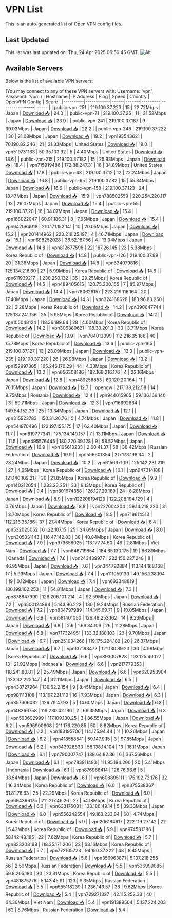 # VPN List

This is an auto-generated list of Open VPN config files.

## Last Updated

This list was last updated on: Thu, 24 Apr 2025 06:56:45 GMT.
![Alt](https://repobeats.axiom.co/api/embed/186b98318ef1479477931607c1ad7d823f12451f.svg "Repobeats analytics image")

## Available Servers

Below is the list of available VPN servers:

(You may connect to any of these VPN servers with: Username: 'vpn', Password: 'vpn'.)
| Hostname | IP Address | Ping | Speed | Country | OpenVPN Config | Score |
|----------|------------|------|-------|---------|----------------| ----- |
| public-vpn-251 | 219.100.37.223 | 15 | 22.72Mbps | Japan | [Download 📥](./configs/server_0_JP.ovpn) | 24.3 |
| public-vpn-71 | 219.100.37.25 | 11 | 31.52Mbps | Japan | [Download 📥](./configs/server_1_JP.ovpn) | 23.9 |
| public-vpn-241 | 219.100.37.187 | 9 | 39.03Mbps | Japan | [Download 📥](./configs/server_2_JP.ovpn) | 22.2 |
| public-vpn-246 | 219.100.37.222 | 30 | 21.08Mbps | Japan | [Download 📥](./configs/server_3_JP.ovpn) | 19.2 |
| vpn193543621 | 70.190.82.246 | 21 | 21.33Mbps | United States | [Download 📥](./configs/server_4_US.ovpn) | 19.0 |
| vpn519731163 | 50.35.103.92 | 5 | 4.40Mbps | United States | [Download 📥](./configs/server_5_US.ovpn) | 18.6 |
| public-vpn-215 | 219.100.37.182 | 15 | 25.93Mbps | Japan | [Download 📥](./configs/server_6_JP.ovpn) | 18.4 |
| vpn715919486 | 172.88.247.31 | 16 | 34.89Mbps | United States | [Download 📥](./configs/server_7_US.ovpn) | 17.8 |
| public-vpn-48 | 219.100.37.12 | 12 | 22.24Mbps | Japan | [Download 📥](./configs/server_8_JP.ovpn) | 16.8 |
| public-vpn-65 | 219.100.37.82 | 15 | 55.34Mbps | Japan | [Download 📥](./configs/server_9_JP.ovpn) | 16.6 |
| public-vpn-158 | 219.100.37.123 | 24 | 18.47Mbps | Japan | [Download 📥](./configs/server_10_JP.ovpn) | 15.9 |
| vpn788502559 | 220.254.220.117 | 13 | 29.07Mbps | Japan | [Download 📥](./configs/server_11_JP.ovpn) | 15.4 |
| public-vpn-55 | 219.100.37.20 | 16 | 34.07Mbps | Japan | [Download 📥](./configs/server_12_JP.ovpn) | 15.4 |
| vpn168022047 | 60.91.186.31 | 8 | 7.95Mbps | Japan | [Download 📥](./configs/server_13_JP.ovpn) | 15.4 |
| vpn642064018 | 210.171.152.141 | 10 | 20.05Mbps | Japan | [Download 📥](./configs/server_14_JP.ovpn) | 15.2 |
| vpn201414962 | 223.219.25.197 | 4 | 46.71Mbps | Japan | [Download 📥](./configs/server_15_JP.ovpn) | 15.1 |
| vpn698252028 | 36.52.187.56 | 4 | 13.04Mbps | Japan | [Download 📥](./configs/server_16_JP.ovpn) | 14.8 |
| vpn812677596 | 221.167.26.145 | 23 | 5.38Mbps | Korea Republic of | [Download 📥](./configs/server_17_KR.ovpn) | 14.8 |
| public-vpn-126 | 219.100.37.99 | 20 | 31.36Mbps | Japan | [Download 📥](./configs/server_18_JP.ovpn) | 14.8 |
| vpn634079816 | 125.134.216.60 | 27 | 5.99Mbps | Korea Republic of | [Download 📥](./configs/server_19_KR.ovpn) | 14.6 |
| vpn611939217 | 1.238.250.132 | 35 | 29.25Mbps | Korea Republic of | [Download 📥](./configs/server_20_KR.ovpn) | 14.5 |
| vpn489405615 | 120.75.200.155 | 7 | 85.97Mbps | Japan | [Download 📥](./configs/server_21_JP.ovpn) | 14.4 |
| vpn780626157 | 223.219.116.164 | 20 | 17.40Mbps | Japan | [Download 📥](./configs/server_22_JP.ovpn) | 14.3 |
| vpn324168628 | 183.96.83.250 | 32 | 3.28Mbps | Korea Republic of | [Download 📥](./configs/server_23_KR.ovpn) | 14.2 |
| vpn390647744 | 125.137.241.156 | 25 | 5.95Mbps | Korea Republic of | [Download 📥](./configs/server_24_KR.ovpn) | 14.2 |
| vpn105048124 | 118.36.199.64 | 28 | 4.60Mbps | Korea Republic of | [Download 📥](./configs/server_25_KR.ovpn) | 14.2 |
| vpn306389621 | 118.33.201.3 | 33 | 3.71Mbps | Korea Republic of | [Download 📥](./configs/server_26_KR.ovpn) | 13.9 |
| vpn784013099 | 112.216.35.186 | 40 | 15.78Mbps | Korea Republic of | [Download 📥](./configs/server_27_KR.ovpn) | 13.6 |
| public-vpn-165 | 219.100.37.127 | 13 | 23.09Mbps | Japan | [Download 📥](./configs/server_28_JP.ovpn) | 13.3 |
| public-vpn-235 | 219.100.37.220 | 26 | 26.98Mbps | Japan | [Download 📥](./configs/server_29_JP.ovpn) | 13.2 |
| vpn152997305 | 165.246.170.29 | 44 | 4.33Mbps | Korea Republic of | [Download 📥](./configs/server_30_KR.ovpn) | 13.2 |
| vpn656308186 | 182.168.216.176 | 4 | 22.16Mbps | Japan | [Download 📥](./configs/server_31_JP.ovpn) | 12.8 |
| vpn489256853 | 60.120.20.164 | 11 | 76.15Mbps | Japan | [Download 📥](./configs/server_32_JP.ovpn) | 12.7 |
| opengw | 217.138.212.58 | 14 | 9.75Mbps | Romania | [Download 📥](./configs/server_33_RO.ovpn) | 12.4 |
| vpn944015965 | 59.136.169.140 | 3 | 59.71Mbps | Japan | [Download 📥](./configs/server_34_JP.ovpn) | 12.3 |
| vpn716692834 | 149.54.152.39 | 25 | 13.34Mbps | Japan | [Download 📥](./configs/server_35_JP.ovpn) | 12.1 |
| vpn315523783 | 150.31.26.76 | 5 | 4.74Mbps | Japan | [Download 📥](./configs/server_36_JP.ovpn) | 11.8 |
| vpn541970496 | 122.197.155.175 | 17 | 62.40Mbps | Japan | [Download 📥](./configs/server_37_JP.ovpn) | 11.7 |
| vpn819777341 | 175.134.149.157 | 7 | 13.11Mbps | Japan | [Download 📥](./configs/server_38_JP.ovpn) | 11.5 |
| vpn495576445 | 180.220.39.128 | 9 | 58.52Mbps | Japan | [Download 📥](./configs/server_39_JP.ovpn) | 10.9 |
| vpn195610233 | 2.60.41.37 | 58 | 38.42Mbps | Russian Federation | [Download 📥](./configs/server_40_RU.ovpn) | 10.9 |
| vpn596601354 | 217.178.198.34 | 2 | 23.24Mbps | Japan | [Download 📥](./configs/server_41_JP.ovpn) | 10.2 |
| vpn615637109 | 125.142.231.219 | 27 | 4.65Mbps | Korea Republic of | [Download 📥](./configs/server_42_KR.ovpn) | 10.1 |
| vpn947314188 | 121.140.109.217 | 30 | 21.85Mbps | Korea Republic of | [Download 📥](./configs/server_43_KR.ovpn) | 9.9 |
| vpn140212054 | 1.233.23.251 | 33 | 9.13Mbps | Korea Republic of | [Download 📥](./configs/server_44_KR.ovpn) | 9.4 |
| vpn801674358 | 126.127.29.189 | 24 | 8.28Mbps | Japan | [Download 📥](./configs/server_45_JP.ovpn) | 8.9 |
| vpn122208194129 | 122.208.194.129 | 4 | 0.76Mbps | Japan | [Download 📥](./configs/server_46_JP.ovpn) | 8.8 |
| vpn227004204 | 59.14.218.220 | 31 | 3.70Mbps | Korea Republic of | [Download 📥](./configs/server_47_KR.ovpn) | 8.5 |
| vpn719614513 | 112.216.35.186 | 37 | 27.44Mbps | Korea Republic of | [Download 📥](./configs/server_48_KR.ovpn) | 8.4 |
| vpn532025052 | 61.22.107.15 | 25 | 24.69Mbps | Japan | [Download 📥](./configs/server_49_JP.ovpn) | 8.0 |
| vpn305331143 | 116.47.142.83 | 38 | 40.84Mbps | Korea Republic of | [Download 📥](./configs/server_50_KR.ovpn) | 7.9 |
| vpn973656025 | 113.177.74.60 | 46 | 2.81Mbps | Viet Nam | [Download 📥](./configs/server_51_VN.ovpn) | 7.7 |
| vpn646719854 | 184.65.130.175 | 19 | 66.89Mbps | Canada | [Download 📥](./configs/server_52_CA.ovpn) | 7.6 |
| vpn243439977 | 222.150.227.248 | 8 | 46.95Mbps | Japan | [Download 📥](./configs/server_53_JP.ovpn) | 7.6 |
| vpn344792884 | 113.144.168.168 | 17 | 5.93Mbps | Japan | [Download 📥](./configs/server_54_JP.ovpn) | 7.4 |
| vpn111059130 | 49.156.238.104 | 19 | 0.12Mbps | Japan | [Download 📥](./configs/server_55_JP.ovpn) | 7.4 |
| vpn693348819 | 180.199.102.253 | 11 | 54.81Mbps | Japan | [Download 📥](./configs/server_56_JP.ovpn) | 7.3 |
| vpn878847990 | 126.206.101.214 | 4 | 92.59Mbps | Japan | [Download 📥](./configs/server_57_JP.ovpn) | 7.2 |
| vpn500124894 | 5.143.96.222 | 130 | 9.24Mbps | Russian Federation | [Download 📥](./configs/server_58_RU.ovpn) | 7.2 |
| vpn834797989 | 114.145.69.71 | 9 | 10.05Mbps | Japan | [Download 📥](./configs/server_59_JP.ovpn) | 6.9 |
| vpn581401050 | 126.48.253.162 | 14 | 9.23Mbps | Japan | [Download 📥](./configs/server_60_JP.ovpn) | 6.8 |
| 2i6 | 1.66.34.109 | 26 | 11.28Mbps | Japan | [Download 📥](./configs/server_61_JP.ovpn) | 6.8 |
| vpn717324951 | 133.32.180.103 | 23 | 9.70Mbps | Japan | [Download 📥](./configs/server_62_JP.ovpn) | 6.7 |
| vpn251634266 | 119.175.224.182 | 20 | 26.37Mbps | Japan | [Download 📥](./configs/server_63_JP.ovpn) | 6.7 |
| vpn137183472 | 121.130.89.23 | 30 | 4.99Mbps | Korea Republic of | [Download 📥](./configs/server_64_KR.ovpn) | 6.6 |
| vpn893007828 | 103.125.40.127 | 13 | 21.92Mbps | Indonesia | [Download 📥](./configs/server_65_ID.ovpn) | 6.6 |
| vpn217779353 | 118.241.80.81 | 2 | 25.49Mbps | Japan | [Download 📥](./configs/server_66_JP.ovpn) | 6.6 |
| vpn620958904 | 133.32.225.147 | 4 | 32.11Mbps | Japan | [Download 📥](./configs/server_67_JP.ovpn) | 6.5 |
| vpn438727964 | 130.62.2.154 | 9 | 8.45Mbps | Japan | [Download 📥](./configs/server_68_JP.ovpn) | 6.4 |
| vpn981113108 | 113.197.221.110 | 16 | 7.93Mbps | Japan | [Download 📥](./configs/server_69_JP.ovpn) | 6.3 |
| vpn357606032 | 126.79.47.93 | 5 | 14.60Mbps | Japan | [Download 📥](./configs/server_70_JP.ovpn) | 6.3 |
| vpn148366758 | 119.230.42.190 | 2 | 69.35Mbps | Japan | [Download 📥](./configs/server_71_JP.ovpn) | 6.3 |
| vpn593692999 | 117.109.130.25 | 3 | 86.55Mbps | Japan | [Download 📥](./configs/server_72_JP.ovpn) | 6.2 |
| vpn596900608 | 211.176.220.85 | 50 | 8.82Mbps | Korea Republic of | [Download 📥](./configs/server_73_KR.ovpn) | 6.2 |
| vpn193195706 | 114.175.94.44 | 11 | 10.26Mbps | Japan | [Download 📥](./configs/server_74_JP.ovpn) | 6.2 |
| vpn418558541 | 59.147.9.15 | 3 | 97.85Mbps | Japan | [Download 📥](./configs/server_75_JP.ovpn) | 6.2 |
| vpn343928833 | 58.138.14.104 | 13 | 16.11Mbps | Japan | [Download 📥](./configs/server_76_JP.ovpn) | 6.1 |
| vpn790007747 | 138.64.82.36 | 6 | 367.56Mbps | Japan | [Download 📥](./configs/server_77_JP.ovpn) | 6.1 |
| vpn783911483 | 111.95.194.200 | 20 | 5.41Mbps | Indonesia | [Download 📥](./configs/server_78_ID.ovpn) | 6.1 |
| vpn876986414 | 126.76.96.6 | 5 | 38.54Mbps | Japan | [Download 📥](./configs/server_79_JP.ovpn) | 6.1 |
| vpn608895111 | 175.192.73.176 | 32 | 16.34Mbps | Korea Republic of | [Download 📥](./configs/server_80_KR.ovpn) | 6.0 |
| vpn375538367 | 61.81.76.63 | 25 | 22.29Mbps | Korea Republic of | [Download 📥](./configs/server_81_KR.ovpn) | 6.0 |
| vpn694396175 | 211.217.46.26 | 27 | 54.18Mbps | Korea Republic of | [Download 📥](./configs/server_82_KR.ovpn) | 6.0 |
| vpn633176031 | 133.186.49.14 | 5 | 39.33Mbps | Japan | [Download 📥](./configs/server_83_JP.ovpn) | 6.0 |
| vpn556242554 | 49.163.233.84 | 60 | 4.74Mbps | Korea Republic of | [Download 📥](./configs/server_84_KR.ovpn) | 5.9 |
| vpn206184617 | 222.119.27.142 | 22 | 5.43Mbps | Korea Republic of | [Download 📥](./configs/server_85_KR.ovpn) | 5.9 |
| vpn974581386 | 58.142.48.185 | 22 | 7.62Mbps | Korea Republic of | [Download 📥](./configs/server_86_KR.ovpn) | 5.7 |
| vpn323208198 | 118.35.171.206 | 23 | 63.16Mbps | Korea Republic of | [Download 📥](./configs/server_87_KR.ovpn) | 5.7 |
| vpn772105723 | 94.190.37.222 | 48 | 8.45Mbps | Russian Federation | [Download 📥](./configs/server_88_RU.ovpn) | 5.6 |
| vpn356963871 | 5.137.218.255 | 56 | 2.59Mbps | Russian Federation | [Download 📥](./configs/server_89_RU.ovpn) | 5.5 |
| vpn536999085 | 59.8.205.180 | 30 | 23.31Mbps | Korea Republic of | [Download 📥](./configs/server_90_KR.ovpn) | 5.5 |
| vpn481875776 | 5.143.45.91 | 123 | 9.35Mbps | Russian Federation | [Download 📥](./configs/server_91_RU.ovpn) | 5.5 |
| vpn555118239 | 1.236.146.57 | 38 | 9.62Mbps | Korea Republic of | [Download 📥](./configs/server_92_KR.ovpn) | 5.4 |
| vpn729271327 | 42.115.252.33 | 40 | 64.36Mbps | Viet Nam | [Download 📥](./configs/server_93_VN.ovpn) | 5.4 |
| vpn191389504 | 5.137.224.203 | 62 | 8.76Mbps | Russian Federation | [Download 📥](./configs/server_94_RU.ovpn) | 5.4 |
